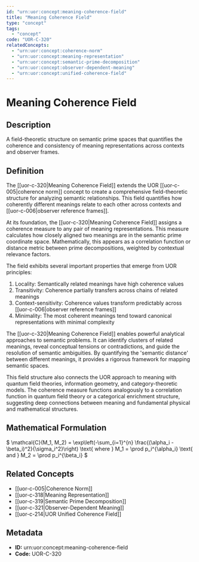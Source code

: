```yaml
---
id: "urn:uor:concept:meaning-coherence-field"
title: "Meaning Coherence Field"
type: "concept"
tags:
  - "concept"
code: "UOR-C-320"
relatedConcepts:
  - "urn:uor:concept:coherence-norm"
  - "urn:uor:concept:meaning-representation"
  - "urn:uor:concept:semantic-prime-decomposition"
  - "urn:uor:concept:observer-dependent-meaning"
  - "urn:uor:concept:unified-coherence-field"
---
```


# Meaning Coherence Field

## Description

A field-theoretic structure on semantic prime spaces that quantifies the coherence and consistency of meaning representations across contexts and observer frames.

## Definition

The [[uor-c-320|Meaning Coherence Field]] extends the UOR [[uor-c-005|coherence norm]] concept to create a comprehensive field-theoretic structure for analyzing semantic relationships. This field quantifies how coherently different meanings relate to each other across contexts and [[uor-c-006|observer reference frames]].

At its foundation, the [[uor-c-320|Meaning Coherence Field]] assigns a coherence measure to any pair of meaning representations. This measure calculates how closely aligned two meanings are in the semantic prime coordinate space. Mathematically, this appears as a correlation function or distance metric between prime decompositions, weighted by contextual relevance factors.

The field exhibits several important properties that emerge from UOR principles:

1. Locality: Semantically related meanings have high coherence values
2. Transitivity: Coherence partially transfers across chains of related meanings
3. Context-sensitivity: Coherence values transform predictably across [[uor-c-006|observer reference frames]]
4. Minimality: The most coherent meanings tend toward canonical representations with minimal complexity

The [[uor-c-320|Meaning Coherence Field]] enables powerful analytical approaches to semantic problems. It can identify clusters of related meanings, reveal conceptual tensions or contradictions, and guide the resolution of semantic ambiguities. By quantifying the 'semantic distance' between different meanings, it provides a rigorous framework for mapping semantic spaces.

This field structure also connects the UOR approach to meaning with quantum field theories, information geometry, and category-theoretic models. The coherence measure functions analogously to a correlation function in quantum field theory or a categorical enrichment structure, suggesting deep connections between meaning and fundamental physical and mathematical structures.

## Mathematical Formulation

$
\mathcal{C}(M_1, M_2) = \exp\left(-\sum_{i=1}^{n} \frac{(\alpha_i - \beta_i)^2}{\sigma_i^2}\right) \text{ where } M_1 = \prod p_i^{\alpha_i} \text{ and } M_2 = \prod p_i^{\beta_i}
$

## Related Concepts

- [[uor-c-005|Coherence Norm]]
- [[uor-c-318|Meaning Representation]]
- [[uor-c-319|Semantic Prime Decomposition]]
- [[uor-c-321|Observer-Dependent Meaning]]
- [[uor-c-214|UOR Unified Coherence Field]]

## Metadata

- **ID:** urn:uor:concept:meaning-coherence-field
- **Code:** UOR-C-320
